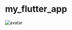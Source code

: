 # my_flutter_app


![avatar](https://user-images.githubusercontent.com/86522948/175292944-ac5a5dd5-4542-40cf-8126-438dd32f1d6b.png)
